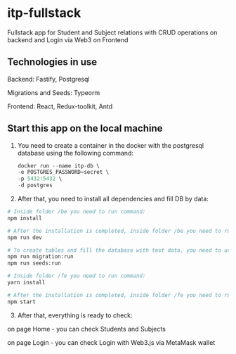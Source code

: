 # itp-fullstack
Fullstack app for Student and Subject relations with CRUD operations on backend and Login via Web3 on Frontend

## Technologies in use

Backend: Fastify, Postgresql

Migrations and Seeds: Typeorm

Frontend: React, Redux-toolkit, Antd

## Start this app on the local machine
1. You need to create a container in the docker with the postgresql database using the following command:
    ```typescript
    docker run --name itp-db \
    -e POSTGRES_PASSWORD=secret \
    -p 5432:5432 \
    -d postgres
    ```
2. After that, you need to install all dependencies and fill DB by data:
```bash
# Inside folder /be you need to run command:
npm install

# After the installation is completed, inside folder /be you need to run command to run the server:
npm run dev

# To create tables and fill the database with test data, you need to use the next commands one by one:
npm run migration:run
npm run seeds:run

# Inside folder /fe you need to run command:
yarn install

# After the installation is completed, inside folder /fe you need to run command to run the frontend:
npm start
```
3. After that, everything is ready to check:

on page Home - you can check Students and Subjects

on page Login - you can check Login with Web3.js via MetaMask wallet
